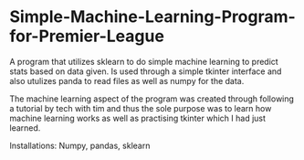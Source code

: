 # Simple-Machine-Learning-Program-for-Premier-League
A program that utilizes sklearn to do simple machine learning to predict stats based on data given. Is used through a simple tkinter interface and also utulizes panda to read files as well as numpy for the data. 

The machine learning aspect of the program was created through following a tutorial by tech with tim and thus the sole purpose was to learn how machine learning works as well as practising tkinter which I had just learned. 

Installations:
Numpy, pandas, sklearn
